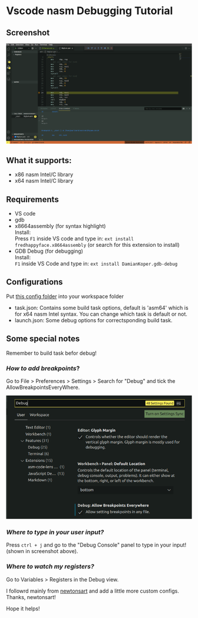 # Vscode nasm Debugging Tutorial  
  
## Screenshot
  
![alt text](screenshot.png)  
  

## What it supports:
- x86 nasm Intel/C library
- x64 nasm Intel/C library
  
## Requirements
- VS code 
- gdb
- x8664assembly (for syntax highlight)  
Install:  
Press `F1` inside VS code and type in: `ext install fredhappyface.x8664assembly` (or search for this extension to install)
- GDB Debug (for debugging)  
Install:  
`F1` inside VS Code and type in:  `ext install DamianKoper.gdb-debug`  

## Configurations
Put [this config folder](/.vscode) into your workspace folder
- task.json: Contains some build task options, default is 'asm64' which is for x64 nasm Intel syntax. You can change which task is default or not.
- launch.json: Some debug options for correctsponding build task.

## Some special notes
  
Remember to build task befor debug!

### *How to add breakpoints*?  
Go to File > Preferences > Settings > Search for "Debug" and tick the AllowBreakpointsEveryWhere.
  
![alt text](AllowBreakpoints.png)
 
### *Where to type in your user input?*
Press `ctrl + j` and go to the "Debug Console" panel to type in your input! (shown in screenshot above).  

### *Where to watch my registers?*
Go to Variables > Registers in the Debug view.  
  
I followrd mainly from [newtonsart](https://github.com/newtonsart/vscode-assembly) and add a little more custom configs. Thanks, newtonsart!
    
Hope it helps!
